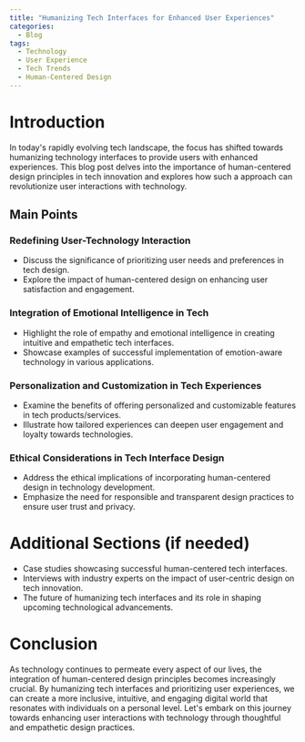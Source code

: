 ```yaml
---
title: "Humanizing Tech Interfaces for Enhanced User Experiences"
categories:
  - Blog
tags:
  - Technology
  - User Experience
  - Tech Trends
  - Human-Centered Design
---
```


# Introduction
In today's rapidly evolving tech landscape, the focus has shifted towards humanizing technology interfaces to provide users with enhanced experiences. This blog post delves into the importance of human-centered design principles in tech innovation and explores how such a approach can revolutionize user interactions with technology.

## Main Points
### Redefining User-Technology Interaction
- Discuss the significance of prioritizing user needs and preferences in tech design.
- Explore the impact of human-centered design on enhancing user satisfaction and engagement.

### Integration of Emotional Intelligence in Tech
- Highlight the role of empathy and emotional intelligence in creating intuitive and empathetic tech interfaces.
- Showcase examples of successful implementation of emotion-aware technology in various applications.

### Personalization and Customization in Tech Experiences
- Examine the benefits of offering personalized and customizable features in tech products/services.
- Illustrate how tailored experiences can deepen user engagement and loyalty towards technologies.

### Ethical Considerations in Tech Interface Design
- Address the ethical implications of incorporating human-centered design in technology development.
- Emphasize the need for responsible and transparent design practices to ensure user trust and privacy.

# Additional Sections (if needed)
- Case studies showcasing successful human-centered tech interfaces.
- Interviews with industry experts on the impact of user-centric design on tech innovation.
- The future of humanizing tech interfaces and its role in shaping upcoming technological advancements.

# Conclusion
As technology continues to permeate every aspect of our lives, the integration of human-centered design principles becomes increasingly crucial. By humanizing tech interfaces and prioritizing user experiences, we can create a more inclusive, intuitive, and engaging digital world that resonates with individuals on a personal level. Let's embark on this journey towards enhancing user interactions with technology through thoughtful and empathetic design practices.